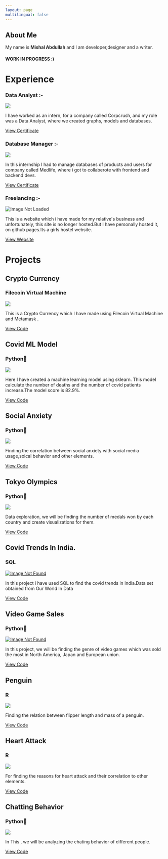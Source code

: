 ```yaml
---
layout: page
multilingual: false 
---
```


## About Me

My name is **Mishal Abdullah**  and I am developer,designer and a writer.


#### WORK IN PROGRESS :)

Experience
==========

### Data Analyst :-

![](/img/portfolio/CorpCrush-min.png)

I have worked as an intern, for a company called Corpcrush, and my role was a Data Analyst, where we created graphs, models and databases.

[View Certificate](/img/portfolio/photo_2021-10-27_11-19-29.jpg)

### Database Manager :-

![](/img/portfolio/MedlifeFoundation-min.png)

In this internship I had to manage databases of products and users for company called Medlife, where i got to collaberote with frontend and backend devs.

[View Certificate](/img/portfolio/MishAlAbdullahT-InternshipCertificate.pdf)

### Freelancing :-

![Image Not Loaded](/img/portfolio/freelanceweb-min.png)

This is a website which i have made for my relative's business and unfortunately, this site is no longer hosted.But I have personally hosted it, on github pages.Its a girls hostel website.

[View Website](https://mishalabdullah.github.io/mishal.github.io/)

Projects
========

Crypto Currency
---------------

### Filecoin Virtual Machine

[![](/img/portfolio/crypto.jpg)](https://github.com/Mishalabdullah/My-Cyrpto-Currency)

This is a Crypto Currency which I have made using Filecoin Virtual Machine and Metamask .

[View Code](https://github.com/Mishalabdullah/My-Cyrpto-Currency)

Covid ML Model
--------------

### Python🐍

[![](/img/portfolio/ml-min.jpg)](https://github.com/Mishalabdullah/Python-projects/blob/main/Covid%20Data.ipynb)

Here I have created a machine learning model using sklearn. This model calculate the number of deaths and the number of covid patients increase.The model score is 82.9%.

[View Code](https://github.com/Mishalabdullah/Python-projects/blob/main/Covid%20Data.ipynb)

Social Anxiety
--------------

### Python🐍

[![](/img/portfolio/social-min.jpg)](#)

Finding the correlation between social anxiety with social media usage,soical behavior and other elements.

[View Code](https://github.com/Mishalabdullah/Python-projects/blob/main/social_anxiety.ipynb)

Tokyo Olympics
--------------

### Python🐍

[![](/img/portfolio/tk-min.jpg)](https://github.com/MishalAbdullah/Python-projects/blob/main/tokyo_olympics.ipynb)

Data exploration, we will be finding the number of medals won by each country and create visualizations for them.

[View Code](https://github.com/MishalAbdullah/Python-projects/blob/main/tokyo_olympics.ipynb)

Covid Trends In India.
----------------------

### SQL

[![Image Not Found](/img/portfolio/covid-min.jpg)](https://github.com/Mishalabdullah/SQL-projects)

In this project i have used SQL to find the covid trends in India.Data set obtained from Our World In Data

[View Code](https://github.com/Mishalabdullah/SQL-projects)

Video Game Sales
----------------

### Python🐍

[![Image Not Found](/video-min.jpg)](https://github.com/MishalAbdullah/Python-projects/blob/main/Video_games_analyis.ipynb)

In this project, we will be finding the genre of video games which was sold the most in North America, Japan and European union.

[View Code](https://github.com/MishalAbdullah/Python-projects/blob/main/Video_games_analyis.ipynb)

Penguin
-------

### R

[![](/img/portfolio/penguin.png)](https://github.com/Mishalabdullah/All-Data-Analysis-Projects/blob/main/Palmerpenguins_R.ipynb)

Finding the relation between flipper length and mass of a penguin.

[View Code](https://github.com/Mishalabdullah/All-Data-Analysis-Projects/blob/main/Palmerpenguins_R.ipynb)

Heart Attack
------------

### R

[![](/img/portfolio/heart-min.jpg)](https://github.com/Mishalabdullah/All-Data-Analysis-Projects/blob/main/Heart.ipynb)

For finding the reasons for heart attack and their correlation to other elements.

[View Code](https://github.com/Mishalabdullah/All-Data-Analysis-Projects/blob/main/Heart.ipynb)

Chatting Behavior
-----------------

### Python🐍

[![](/img/portfolio/chat-min.jpg)](https://github.com/Mishalabdullah/All-Data-Analysis-Projects/blob/main/whatsapp_chat.ipynb)

In This , we will be analyzing the chating behavior of different people.

[View Code](https://github.com/Mishalabdullah/All-Data-Analysis-Projects/blob/main/whatsapp_chat.ipynb)


